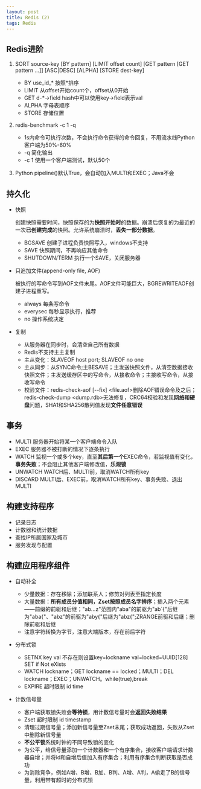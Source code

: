 ```yaml
---
layout: post
title: Redis (2)
tags: Redis
---
```

## Redis进阶

1. SORT source-key [BY pattern] [LIMIT offset count] [GET pattern [GET pattern ...]] [ASC\|DESC] [ALPHA] [STORE dest-key]

	- BY use_id_* 按照*排序
	- LIMIT 从offset开始count个，offset从0开始
	- GET d-*->field hash中可以使用key->field表示val
	- ALPHA 字母表顺序
	- STORE 存储位置

2. redis-benchmark -c 1 -q

	- 1s内命令可执行次数，不会执行命令获得的命令回复，不用流水线Python客户端为50%-60%
	- -q 简化输出
	- -c 1 使用一个客户端测试，默认50个

3. Python pipeline()默认True，会自动加入MULTI和EXEC；Java不会

## 持久化

- 快照

	创建快照需要时间，快照保存的为**快照开始时**的数据。崩溃后恢复的为最近的一次**已创建完成**的快照。允许系统崩溃时，**丢失一部分数据**。

	- BGSAVE 创建子进程负责快照写入，windows不支持
	- SAVE 快照期间，不再响应其他命令
	- SHUTDOWN/TERM 执行一个SAVE，关闭服务器

- 只追加文件(append-only file, AOF)

	被执行的写命令写到AOF文件末尾。AOF文件可能巨大，BGREWRITEAOF创建子进程重写。

	- always 每条写命令
	- everysec 每秒显示执行，推荐
	- no 操作系统决定

- 复制

	- 从服务器在同步时，会清空自己所有数据
	- Redis不支持主主复制
	- 主从变化：SLAVEOF host port; SLAVEOF no one
	- 主从同步：从SYNC命令;主BESAVE；主发送快照文件，从清空数据接收快照文件；主发送缓存区中的写命令，从接收命令；主接收写命令，从接收写命令
	- 校验文件：redis-check-aof [\--fix] <file.aof>删除AOF错误命令及之后；redis-check-dump \<dump.rdb\>无法修复，CRC64校验和发现**网络和硬盘**问题，SHA1和SHA256散列值发现**文件任意错误**

## 事务

- MULTI 服务器开始将某一个客户端命令入队
- EXEC 服务器不被打断的情况下逐条执行
- WATCH 监视一个或多个key，直至**其后第一个**EXEC命令，若监视值有变化，**事务失败**；不会阻止其他客户端修改值，**乐观锁**
- UNWATCH WATCH后、MULTI前，取消WATCH所有key
- DISCARD MULTI后、EXEC前，取消WATCH所有key、事务失败、退出MULTI

## 构建支持程序

- 记录日志
- 计数器和统计数据
- 查找IP所属国家及城市
- 服务发现与配置

## 构建应用程序组件

- 自动补全
	- 少量数据：存在移除；添加联系人；修剪对列表至指定长度
	- 大量数据：**所有成员分值相同，Zset按照成员名字排序**；插入两个元素——前缀的前驱和后继；"ab…z"范围内"aba"的前驱为"ab`{"后继为"aba{"、"abz"的前驱为"aby{"后继为"abz{";ZRANGE前驱和后继；删除前驱和后继
	- 注意字符转换为字节，注意大端版本，存在前后字符

- 分布式锁
	-  SETNX key val 不存在则设置key=lockname val=locked=UUID[128] SET if Not eXists
	-  WATCH lockname；GET lockname == locked；MULTI；DEL lockname；EXEC；UNWATCH。while(true),break
	-  EXPIRE 超时限制 id time

- 计数信号量
	- 客户端获取锁失败会**等待锁**，用计数信号量时会**返回失败结果**
	- Zset 超时限制 id timestamp
	- 清理过期信号量；添加新信号量至Zset末尾；获取成功返回，失败从Zset中删除新信号量
	- **不公平锁**系统时钟的不同导致锁的变化
	- 为公平，给信号量添加一个计数器和一个有序集合，接收客户端请求计数器自增；并将id和自增后值加入有序集合；利用有序集合判断获取是否成功
	- 为消除竞争，例如A增、B增、B加、B判、A增、A判，A偷走了B的信号量，利用带有超时的分布式锁
